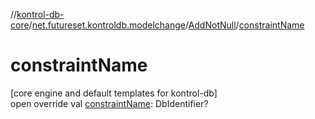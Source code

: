 //[kontrol-db-core](../../../index.md)/[net.futureset.kontroldb.modelchange](../index.md)/[AddNotNull](index.md)/[constraintName](constraint-name.md)

# constraintName

[core engine and default templates for kontrol-db]\
open override val [constraintName](constraint-name.md): DbIdentifier?
